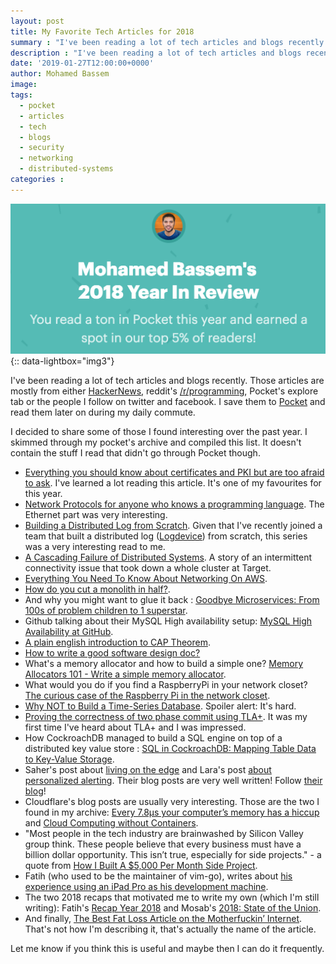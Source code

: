 ```yaml
---
layout: post
title: My Favorite Tech Articles for 2018
summary : "I've been reading a lot of tech articles and blogs recently. In this post, I'll share some of those I found interesting over the past year."
description : "I've been reading a lot of tech articles and blogs recently. In this post, I'll share some of those I found interesting over the past year."
date: '2019-01-27T12:00:00+0000'
author: Mohamed Bassem
image:
tags:
  - pocket
  - articles
  - tech
  - blogs
  - security
  - networking
  - distributed-systems
categories :
---
```


[![Pocket](/img/favorite-articles-2018/pocket.png)](/img/favorite-articles-2018/pocket.png){:: data-lightbox="img3"}

 I've been reading a lot of tech articles and blogs recently. Those articles are mostly from either [HackerNews](https://news.ycombinator.com/), reddit's [/r/programming](https://www.reddit.com/r/programming/), Pocket's explore tab or the people I follow on twitter and facebook. I save them to [Pocket](http://getpocket.com) and read them later on during my daily commute.

I decided to share some of those I found interesting over the past year. I skimmed through my pocket's archive and compiled this list. It doesn't contain the stuff I read that didn't go through Pocket though.

- [Everything you should know about certificates and PKI but are too afraid to ask](https://smallstep.com/blog/everything-pki.html). I've learned a lot reading this article. It's one of my favourites for this year.
- [Network Protocols for anyone who knows a programming language](https://www.destroyallsoftware.com/compendium/network-protocols?share_key=97d3ba4c24d21147). The Ethernet part was very interesting.
- [Building a Distributed Log from Scratch](https://bravenewgeek.com/building-a-distributed-log-from-scratch-part-1-storage-mechanics/). Given that I've recently joined a team that built a distributed log ([Logdevice](https://github.com/facebookincubator/LogDevice)) from scratch, this series was a very interesting read to me.
- [A Cascading Failure of Distributed Systems](https://medium.com/@daniel.p.woods/on-infrastructure-at-scale-a-cascading-failure-of-distributed-systems-7cff2a3cd2df). A story of an intermittent connectivity issue that took down a whole cluster at Target.
- [Everything You Need To Know About Networking On AWS](https://grahamlyons.com/article/everything-you-need-to-know-about-networking-on-aws).
- [How do you cut a monolith in half?](https://programmingisterrible.com/post/162346490883/how-do-you-cut-a-monolith-in-half).
- And why you might want to glue it back : [Goodbye Microservices: From 100s of problem children to 1 superstar](https://segment.com/blog/goodbye-microservices/).
- Github talking about their MySQL High availability setup: [MySQL High Availability at GitHub](https://githubengineering.com/mysql-high-availability-at-github/).
- [A plain english introduction to CAP Theorem](http://ksat.me/a-plain-english-introduction-to-cap-theorem/).
- [How to write a good software design doc?](https://medium.freecodecamp.org/how-to-write-a-good-software-design-document-66fcf019569c)
- What's a memory allocator and how to build a simple one? [Memory Allocators 101 - Write a simple memory allocator](https://arjunsreedharan.org/post/148675821737/memory-allocators-101-write-a-simple-memory).
- What would you do if you find a RaspberryPi in your network closet? [The curious case of the Raspberry Pi in the network closet](https://blog.haschek.at/2018/the-curious-case-of-the-RasPi-in-our-network.html).
- [Why NOT to Build a Time-Series Database](https://www.outlyer.com/blog/why-not-to-build-a-time-series-database/). Spoiler alert: It's hard.
- [Proving the correctness of two phase commit using TLA+](http://muratbuffalo.blogspot.com/2018/12/2-phase-commit-and-beyond.html). It was my first time I've heard about TLA+ and I was impressed.
- How CockroachDB managed to build a SQL engine on top of a distributed key value store : [SQL in CockroachDB: Mapping Table Data to Key-Value Storage](https://www.cockroachlabs.com/blog/sql-in-cockroachdb-mapping-table-data-to-key-value-storage/).
- Saher's post about [living on the edge](https://medium.com/whizardry/living-on-the-edge-node-456a8e969860) and Lara's post [about personalized alerting](https://medium.com/whizardry/an-error-alerting-system-of-ones-own-d3850781ca18). Their blog posts are very well written! Follow [their blog](https://medium.com/whizardry)!
- Cloudflare's blog posts are usually very interesting. Those are the two I found in my archive: [Every 7.8μs your computer’s memory has a hiccup](https://blog.cloudflare.com/every-7-8us-your-computers-memory-has-a-hiccup/) and [Cloud Computing without Containers](https://blog.cloudflare.com/cloud-computing-without-containers/).
- "Most people in the tech industry are brainwashed by Silicon Valley group think. These people believe that every business must have a billion dollar opportunity. This isn’t true, especially for side projects." - a quote from [How I Built A $5,000 Per Month Side Project](https://campfirelabs.co/blog-1/2019/1/10/how-i-built-a-5000-per-month-side-project).
- Fatih (who used to be the maintainer of vim-go), writes about [his experience using an iPad Pro as his development machine](https://arslan.io/2019/01/07/using-the-ipad-pro-as-my-development-machine/).
- The two 2018 recaps that motivated me to write my own (which I'm still writing): Fatih's [Recap Year 2018](https://arslan.io/2018/12/29/recap-year-2018/) and Mosab's [2018: State of the Union](https://medium.com/@mos3abof/2018-state-of-the-union-f71deb220447).
- And finally, [The Best Fat Loss Article on the Motherfuckin’ Internet](http://physiqonomics.com/fat-loss/). That's not how I'm describing it, that's actually the name of the article.

Let me know if you think this is useful and maybe then I can do it frequently.